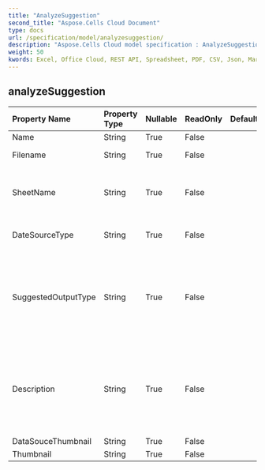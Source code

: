 ```yaml
---
title: "AnalyzeSuggestion"
second_title: "Aspose.Cells Cloud Document"
type: docs
url: /specification/model/analyzesuggestion/
description: "Aspose.Cells Cloud model specification : AnalyzeSuggestion. Effortlessly handle Excel and other spreadsheet documents with features like opening, generating, editing, splitting, merging, comparing, and converting."
weight: 50
kwords: Excel, Office Cloud, REST API, Spreadsheet, PDF, CSV, Json, Markdwon, AnalyzeSuggestion
---
```


## **analyzeSuggestion**

 

| Property Name | Property Type | Nullable |  ReadOnly | DefaultValue | Description | 
| :- | :- | :- |:- |  :- | :- |
| Name | String | True |  False |  |  |  
| Filename | String | True |  False |  | Excel file name. |  
| SheetName | String | True |  False |  | The worksheet where the data is aAnalyzed. |  
| DateSourceType | String | True |  False |  | The type of data being analyzed. |  
| SuggestedOutputType | String | True |  False |  | Based on the results of the data analysis, suggestions for creating new data types are given. |  
| Description | String | True |  False |  | Based on the results of the data analysis, a business description of the new data object is created. |  
| DataSouceThumbnail | String | True |  False |  |  |  
| Thumbnail | String | True |  False |  |  |  

